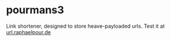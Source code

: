 # pourmans3
Link shortener, designed to store heave-payloaded urls. Test it at [url.raphaelpour.de](https://url.raphaelpour.de)
